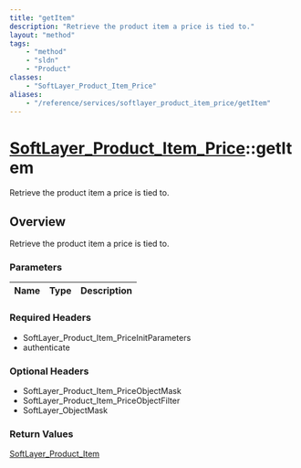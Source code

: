 ```yaml
---
title: "getItem"
description: "Retrieve the product item a price is tied to."
layout: "method"
tags:
    - "method"
    - "sldn"
    - "Product"
classes:
    - "SoftLayer_Product_Item_Price"
aliases:
    - "/reference/services/softlayer_product_item_price/getItem"
---
```

# [SoftLayer_Product_Item_Price](/reference/services/SoftLayer_Product_Item_Price)::getItem

Retrieve the product item a price is tied to.


## Overview 
Retrieve the product item a price is tied to.

### Parameters 
|Name | Type | Description |
| --- | --- | --- |


### Required Headers
* SoftLayer_Product_Item_PriceInitParameters
* authenticate

### Optional Headers
* SoftLayer_Product_Item_PriceObjectMask
* SoftLayer_Product_Item_PriceObjectFilter
* SoftLayer_ObjectMask

### Return Values
<a href='/reference/datatypes/SoftLayer_Product_Item'>SoftLayer_Product_Item </a>

